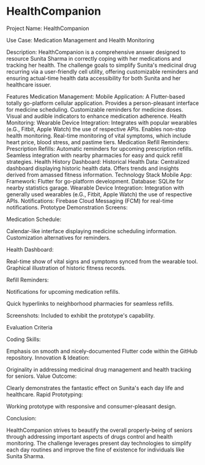 # HealthCompanion

Project Name:
HealthCompanion


Use Case:
Medication Management and Health Monitoring


Description:
HealthCompanion is a comprehensive answer designed to resource Sunita Sharma in correctly coping with her medications and tracking her health. The challenge goals to simplify Sunita's medicinal drug recurring via a user-friendly cell utility, offering customizable reminders and ensuring actual-time health data accessibility for both Sunita and her healthcare issuer.


Features
Medication Management:
Mobile Application:
A Flutter-based totally go-platform cellular application.
Provides a person-pleasant interface for medicine scheduling.
Customizable reminders for medicine doses.
Visual and audible indicators to enhance medication adherence.
Health Monitoring:
Wearable Device Integration:
Integrates with popular wearables (e.G., Fitbit, Apple Watch) the use of respective APIs.
Enables non-stop health monitoring.
Real-time monitoring of vital symptoms, which include heart price, blood stress, and pastime tiers.
Medication Refill Reminders:
Prescription Refills:
Automatic reminders for upcoming prescription refills.
Seamless integration with nearby pharmacies for easy and quick refill strategies.
Health History Dashboard:
Historical Health Data:
Centralized dashboard displaying historic health data.
Offers trends and insights derived from amassed fitness information.
Technology Stack
Mobile App:
Framework: Flutter for go-platform development.
Database: SQLite for nearby statistics garage.
Wearable Device Integration:
Integration with generally used wearables (e.G., Fitbit, Apple Watch) the use of respective APIs.
Notifications:
Firebase Cloud Messaging (FCM) for real-time notifications.
Prototype Demonstration
Screens:


Medication Schedule:

Calendar-like interface displaying medicine scheduling information.
Customization alternatives for reminders.


Health Dashboard:

Real-time show of vital signs and symptoms synced from the wearable tool.
Graphical illustration of historic fitness records.


Refill Reminders:

Notifications for upcoming medication refills.

Quick hyperlinks to neighborhood pharmacies for seamless refills.
 
 

Screenshots: Included to exhibit the prototype's capability.

Evaluation Criteria

Coding Skills:

Emphasis on smooth and nicely-documented Flutter code within the GitHub repository.
Innovation & Ideation:

Originality in addressing medicinal drug management and health tracking for seniors.
Value Outcome:

Clearly demonstrates the fantastic effect on Sunita's each day life and healthcare.
Rapid Prototyping:

Working prototype with responsive and consumer-pleasant design.

Conclusion:

HealthCompanion strives to beautify the overall properly-being of seniors through addressing important aspects of drugs control and health monitoring. The challenge leverages present day technologies to simplify each day routines and improve the fine of existence for individuals like Sunita Sharma.
